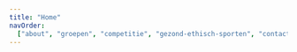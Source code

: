 ```yaml
---
title: "Home"
navOrder:
  ["about", "groepen", "competitie", "gezond-ethisch-sporten", "contact"]
---
```

